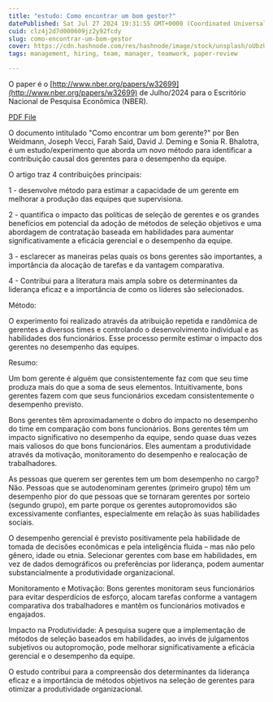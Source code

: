 ```yaml
---
title: "estudo: Como encontrar um bom gestor?"
datePublished: Sat Jul 27 2024 19:31:55 GMT+0000 (Coordinated Universal Time)
cuid: clz4j2d7d000609jz2y92fcdy
slug: como-encontrar-um-bom-gestor
cover: https://cdn.hashnode.com/res/hashnode/image/stock/unsplash/oUbzU87d1Gc/upload/afecdbbbb67f46ec66943c3697944fd8.jpeg
tags: management, hiring, team, manager, teamwork, paper-review

---
```


O paper é o [http://www.nber.org/papers/w32699](http://www.nber.org/papers/w32699) de Julho/2024 para o Escritório Nacional de Pesquisa Econômica (NBER).

[PDF File](https://www.nber.org/system/files/working_papers/w32699/w32699.pdf)

O documento intitulado "Como encontrar um bom gerente?" por Ben Weidmann, Joseph Vecci, Farah Said, David J. Deming e Sonia R. Bhalotra, é um estudo/experimento que aborda um novo método para identificar a contribuição causal dos gerentes para o desempenho da equipe.

O artigo traz 4 contribuições principais:

1 - desenvolve método para estimar a capacidade de um gerente em melhorar a produção das equipes que supervisiona.

2 - quantifica o impacto das políticas de seleção de gerentes e os grandes benefícios em potencial da adoção de métodos de seleção objetivos e uma abordagem de contratação baseada em habilidades para aumentar significativamente a eficácia gerencial e o desempenho da equipe.

3 - esclarecer as maneiras pelas quais os bons gerentes são importantes, a importância da alocação de tarefas e da vantagem comparativa.

4 - Contribui para a literatura mais ampla sobre os determinantes da liderança eficaz e a importância de como os líderes são selecionados.

Método:

O experimento foi realizado através da atribuição repetida e randômica de gerentes a diversos times e controlando o desenvolvimento individual e as habilidades dos funcionários. Esse processo permite estimar o impacto dos gerentes no desempenho das equipes.

Resumo:

Um bom gerente é alguém que consistentemente faz com que seu time produza mais do que a soma de seus elementos. Intuitivamente, bons gerentes fazem com que seus funcionários excedam consistentemente o desempenho previsto.

Bons gerentes têm aproximadamente o dobro do impacto no desempenho do time em comparação com bons funcionários. Bons gerentes têm um impacto significativo no desempenho da equipe, sendo quase duas vezes mais valiosos do que bons funcionários. Eles aumentam a produtividade através da motivação, monitoramento do desempenho e realocação de trabalhadores.

As pessoas que querem ser gerentes tem um bom desempenho no cargo? Não. Pessoas que se autodenominam gerentes (primeiro grupo) têm um desempenho pior do que pessoas que se tornaram gerentes por sorteio (segundo grupo), em parte porque os gerentes autopromovidos são excessivamente confiantes, especialmente em relação às suas habilidades sociais.

O desempenho gerencial é previsto positivamente pela habilidade de tomada de decisões econômicas e pela inteligência fluida – mas não pelo gênero, idade ou etnia. Selecionar gerentes com base em habilidades, em vez de dados demográficos ou preferências por liderança, podem aumentar substancialmente a produtividade organizacional.

Monitoramento e Motivação: Bons gerentes monitoram seus funcionários para evitar desperdícios de esforço, alocam tarefas conforme a vantagem comparativa dos trabalhadores e mantêm os funcionários motivados e engajados.

Impacto na Produtividade: A pesquisa sugere que a implementação de métodos de seleção baseados em habilidades, ao invés de julgamentos subjetivos ou autopromoção, pode melhorar significativamente a eficácia gerencial e o desempenho da equipe.

O estudo contribui para a compreensão dos determinantes da liderança eficaz e a importância de métodos objetivos na seleção de gerentes para otimizar a produtividade organizacional.